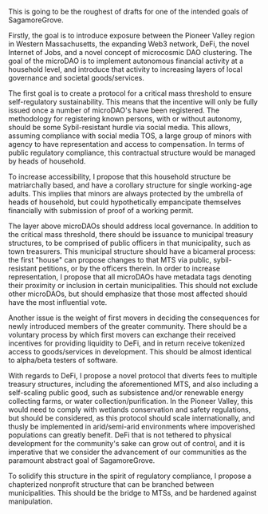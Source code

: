 This is going to be the roughest of drafts for one of the intended goals of SagamoreGrove.

Firstly, the goal is to introduce exposure between the Pioneer Valley region in Western Massachusetts,
the expanding Web3 network, DeFi, the novel Internet of Jobs, and a novel concept of microcosmic DAO clustering.
The goal of the microDAO is to implement autonomous financial activity at a household level, and introduce that
activity to increasing layers of local governance and societal goods/services.

The first goal is to create a protocol for a critical mass threshold to ensure self-regulatory sustainability.  This means that the incentive will only be fully issued once a number of microDAO's have been registered. The methodology for registering known persons,
 with or without autonomy, should be some Sybil-resistant hurdle via social media. This allows, assuming compliance with social media TOS, a large group of minors with agency to have representation and access to compensation. 
 In terms of public regulatory compliance, this contractual structure would be managed by heads of household.

To increase accessibility, I propose that this household structure be matriarchally based, and have a corollary structure for single working-age adults. This implies that minors are always protected by the umbrella of heads of household, but could hypothetically empancipate themselves financially with submission of proof of a working permit.

The layer above microDAOs should address local governance. In addition to the critical mass threshold, there should be issuance to
municipal treasury structures, to be comprised of public officers in that municipality, such as town treasurers. This municipal structure should have a bicameral process: the first "house" can propose changes to that MTS via public, sybil-resistant petitions,
 or by the officers therein. In order to increase representation, I propose that all microDAOs have metadata tags denoting their proximity or inclusion in certain municipalities. 
 This should not exclude other microDAOs, but should emphasize that those most affected should have the most influential vote.

Another issue is the weight of first movers in deciding the consequences for newly introduced members of the greater community. There should be a voluntary process by which first movers can exchange their received incentives for providing liquidity to DeFi, and in return receive tokenized access to goods/services in development. This should be almost identical to alpha/beta testers of software.

With regards to DeFi, I propose a novel protocol that diverts fees to multiple treasury structures, including the aforementioned MTS, and also including a self-scaling public good, such as subsistence and/or renewable energy collecting farms,
 or water collection/purification. In the Pioneer Valley, this would need to comply with wetlands conservation and safety regulations,
 but should be considered, as this protocol should scale internationally, and thusly be implemented in arid/semi-arid environments where impoverished populations can greatly benefit.
 DeFi that is not tethered to physical development for the community's sake can grow out of control, and it is imperative that we consider the advancement of our communities as the paramount abstract goal of SagamoreGrove.

To solidify this structure in the spirit of regulatory compliance, I propose a chapterized nonprofit structure that can be branched between municipalities. This should be the bridge to MTSs, and be hardened against manipulation.